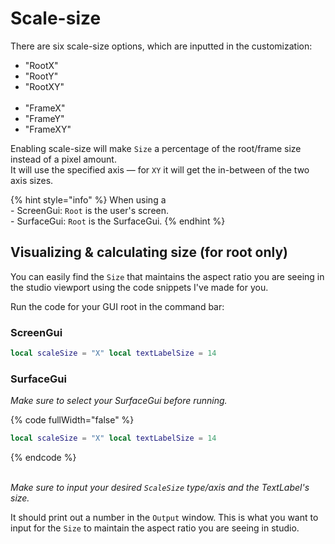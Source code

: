 # Scale-size

There are six scale-size options, which are inputted in the customization:

* "RootX"
* "RootY"
* "RootXY"\
  ​
* "FrameX"
* "FrameY"
* "FrameXY"



Enabling scale-size will make `Size` a percentage of the root/frame size instead of a pixel amount.\
It will use the specified axis — for `XY` it will get the in-between of the two axis sizes.

{% hint style="info" %}
When using a\
\- ScreenGui: `Root` is the user's screen.\
\- SurfaceGui: `Root` is the SurfaceGui.
{% endhint %}



## Visualizing & calculating size (for root only)

You can easily find the `Size` that maintains the aspect ratio you are seeing in the studio viewport using the code snippets I've made for you.

Run the code for your GUI root in the command bar:

### ScreenGui

```lua
local scaleSize = "X" local textLabelSize = 14										local viewportSize = workspace.CurrentCamera.ViewportSize if scaleSize == "XY" then viewportSize = (viewportSize.X + viewportSize.Y)/2 else viewportSize = viewportSize[scaleSize] end warn(math.round(textLabelSize/viewportSize*100*1000)/1000)
```

### SurfaceGui

_Make sure to select your SurfaceGui before running._

{% code fullWidth="false" %}
```lua
local scaleSize = "X" local textLabelSize = 14										local surfaceGui = game.Selection:Get()[1] local adornee = surfaceGui.Adornee if not adornee then adornee = surfaceGui.Parent end local viewportSize = nil local face = surfaceGui.Face local pixelsPerStud = surfaceGui.PixelsPerStud local partSize = adornee.Size if face == Enum.NormalId.Front or face == Enum.NormalId.Back then viewportSize = Vector2.new(partSize.X*pixelsPerStud, partSize.Y*pixelsPerStud) elseif face == Enum.NormalId.Left or face == Enum.NormalId.Right then viewportSize = Vector2.new(partSize.Z*pixelsPerStud, partSize.Y*pixelsPerStud) else viewportSize = Vector2.new(partSize.X*pixelsPerStud, partSize.Z*pixelsPerStud) end if scaleSize == "XY" then viewportSize = (viewportSize.X + viewportSize.Y)/2 else viewportSize = viewportSize[scaleSize] end warn(math.round(textLabelSize/viewportSize*100*1000)/1000)
```
{% endcode %}

\
_Make sure to input your desired `ScaleSize` type/axis and the TextLabel's size._

It should print out a number in the `Output` window. This is what you want to input for the `Size` to maintain the aspect ratio you are seeing in studio.

